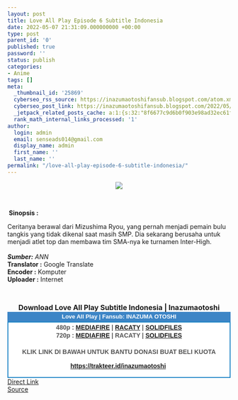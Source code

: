 ```yaml
---
layout: post
title: Love All Play Episode 6 Subtitle Indonesia
date: 2022-05-07 21:31:09.000000000 +00:00
type: post
parent_id: '0'
published: true
password: ''
status: publish
categories:
- Anime
tags: []
meta:
  _thumbnail_id: '25869'
  cyberseo_rss_source: https://inazumaotoshifansub.blogspot.com/atom.xml?start-index=1
  cyberseo_post_link: https://inazumaotoshifansub.blogspot.com/2022/05/love-all-play-episode-6-subtitle.html
  _jetpack_related_posts_cache: a:1:{s:32:"8f6677c9d6b0f903e98ad32ec61f8deb";a:2:{s:7:"expires";i:1652053192;s:7:"payload";a:3:{i:0;a:1:{s:2:"id";i:25309;}i:1;a:1:{s:2:"id";i:25424;}i:2;a:1:{s:2:"id";i:25580;}}}}
  rank_math_internal_links_processed: '1'
author:
  login: admin
  email: senseads014@gmail.com
  display_name: admin
  first_name: ''
  last_name: ''
permalink: "/love-all-play-episode-6-subtitle-indonesia/"
---
```

</p>
<div class="separator" style="clear: both; text-align: center;"><a href="https://blogger.googleusercontent.com/img/b/R29vZ2xl/AVvXsEhOa39IcsS3HoIQCF-PHh_mFJ0w7rcpCGKxg8NCB8DNlzTCBU2HAszeJ_tbwmjt_kvgzBD6JXzSBCvGBZT6zRUCH9r_0Ii3aVp4iRGBadN6axWK5UIEYrE6kOgupQ7lyB_kv9dANvgO0g_mXoHvq1qkxGWBje4HHygdehQ-xJ-EpaMvbs-TsP_QJx2L/s450/LAP-06.png" style="margin-left: 1em; margin-right: 1em;"><img border="0" data-original-height="269" data-original-width="450" src="{{ site.baseurl }}/assets/2022/05/LAP-06.png" /></a></div>
<p>&nbsp;</p>
<p><b>&nbsp;Sinopsis :</b></p></p>
<div style="text-align: left;"><span face="&quot;arial&quot; , &quot;helvetica&quot; , sans-serif">Ceritanya berawal dari Mizushima Ryou, yang pernah menjadi pemain bulu tangkis yang tidak dikenal saat masih SMP. Dia sekarang berusaha untuk menjadi atlet top dan membawa tim SMA-nya ke turnamen Inter-High.&nbsp;</span></div>
<div style="text-align: left;"><span face="&quot;arial&quot; , &quot;helvetica&quot; , sans-serif">&nbsp;</span></div>
<div style="text-align: left;"><i><span face="&quot;arial&quot; , &quot;helvetica&quot; , sans-serif"><b>Sumber:</b> ANN</span></i></div>
<div style="text-align: center;">
<div style="text-align: left;"><span face="&quot;arial&quot; , &quot;helvetica&quot; , sans-serif"><b>Translator :</b> Google Translate</span></div>
<div style="text-align: left;"><span face="&quot;arial&quot; , &quot;helvetica&quot; , sans-serif"><b>Encoder :</b> Komputer</span></div>
<div style="text-align: left;"><span face="&quot;arial&quot; , &quot;helvetica&quot; , sans-serif"><b>Uploader :</b> Internet</span></div>
<p><span face="&quot;arial&quot; , &quot;helvetica&quot; , sans-serif"><br /></span></div>
<div style="text-align: center;"><span face="&quot;arial&quot; , &quot;helvetica&quot; , sans-serif"><span style="font-size: medium;"><b>Download Love All Play Subtitle Indonesia | Inazumaotoshi</b></span></span></div>
<div style="margin: 0px; padding: 0px;">
<div align="center" style="background-color: #3d85c6; color: #339999; font-family: arial, geneva, sans-serif; line-height: 18.1875px; margin: 0px; padding: 2px;">
<div style="margin: 0px; padding: 0px;">
<div style="margin: 0px; padding: 0px;">
<div style="margin: 0px; padding: 0px;">
<div style="margin: 0px; padding: 0px;">
<div style="margin: 0px; padding: 0px;">
<div style="margin: 0px; padding: 0px;">
<div style="margin: 0px; padding: 0px;"><span style="font-size: small;"><b style="margin: 0px; padding: 0px;"><span class="Apple-style-span" style="margin: 0px; padding: 0px;"><span style="color: white; margin: 0px; padding: 0px;">Love All Play | Fansub: INAZUMA&nbsp;</span></span></b><b style="margin: 0px; padding: 0px;"><span class="Apple-style-span" style="margin: 0px; padding: 0px;"><span style="color: white; margin: 0px; padding: 0px;">OTOSHI</span></span></b></span></div>
</div>
</div>
</div>
</div>
</div>
</div>
</div>
<div style="background-color: white; border: 2px solid rgb(31, 133, 198); font-family: arial, geneva, sans-serif; line-height: 18.1875px; margin: 0px; padding: 2px; text-align: justify;">
<div style="font-family: arial, helvetica, sans-serif; margin: 0px; padding: 0px; text-align: center;">
<div style="margin: 0px; padding: 0px;">
<div style="margin: 0px; padding: 0px;">
<div style="margin: 0px; padding: 0px;">
<div style="margin: 0px; padding: 0px;">
<div style="margin: 0px; padding: 0px;">
<div style="margin: 0px; padding: 0px;">
<div style="margin: 0px; padding: 0px;">
<div style="color: #555555;"></div>
<div style="color: #555555;"><b style="margin: 0px; padding: 0px;">480p :&nbsp;</b><b style="margin: 0px; padding: 0px;"><a href="https://ouo.io/Wbzcc6" target="_blank" rel="noopener">MEDIAFIRE</a> | <a href="https://ouo.io/mORSnW" target="_blank" rel="noopener">RACATY</a> | <a href="https://ouo.io/GjQMu2v" target="_blank" rel="noopener">SOLIDFILES</a></b></div>
<div style="color: #555555;"><b style="margin: 0px; padding: 0px;">720p :&nbsp;</b><b style="margin: 0px; padding: 0px;"><a href="https://ouo.io/06AIvo" target="_blank" rel="noopener">MEDIAFIRE</a> | RACATY | <a href="https://ouo.io/OdPuNB" target="_blank" rel="noopener">SOLIDFILES</a></b></div>
<div style="color: #555555;"><b style="margin: 0px; padding: 0px;">&nbsp;</b></div>
<div style="color: #555555;">
<div style="color: #555555;"><b style="margin: 0px; padding: 0px;">KLIK LINK DI BAWAH UNTUK BANTU DONASI BUAT BELI KUOTA</b></div>
<p><b style="margin: 0px; padding: 0px;"><a href="https://trakteer.id/inazumaotoshi" target="_blank" rel="noopener">https://trakteer.id/inazumaotoshi</a></b><b style="margin: 0px; padding: 0px;">&nbsp; </b><b style="margin: 0px; padding: 0px;"><br /></b></div>
<div style="color: #555555;"></div>
</div>
</div>
</div>
</div>
</div>
</div>
</div>
</div>
</div>
</div>
<link rel="stylesheet" href="https://cdnjs.cloudflare.com/ajax/libs/font-awesome/4.7.0/css/font-awesome.min.css" />
<div class="divbtn"> <a href="https://handymansurrender.com/fihup8buzv?key=94550f7ce39444073321dde3b8782f97" class="btn"><i class="fa fa-download"></i> Direct Link</a> <br /><a href="https://inazumaotoshifansub.blogspot.com/2022/05/love-all-play-episode-6-subtitle.html">Source</a> </div>
